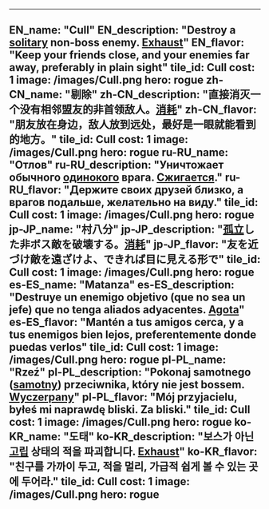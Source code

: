 ---

EN_name: "Cull"
EN_description: "Destroy a <u>solitary</u> non-boss enemy. <u>Exhaust</u>"
EN_flavor: "Keep your friends close, and your enemies far away, preferably in plain sight"
tile_id: Cull
cost: 1
image: /images/Cull.png
hero: rogue
zh-CN_name: "剔除"
zh-CN_description: "直接消灭一个没有相邻盟友的非首领敌人。<u>消耗</u>"
zh-CN_flavor: "朋友放在身边，敌人放到远处，最好是一眼就能看到的地方。"
tile_id: Cull
cost: 1
image: /images/Cull.png
hero: rogue
ru-RU_name: "Отлов"
ru-RU_description: "Уничтожает обычного <u>одинокого</u> врага. <u>Сжигается</u>."
ru-RU_flavor: "Держите своих друзей близко, а врагов подальше, желательно на виду."
tile_id: Cull
cost: 1
image: /images/Cull.png
hero: rogue
jp-JP_name: "村八分"
jp-JP_description: "<u>孤立</u>した非ボス敵を破壊する。<u>消耗</u>"
jp-JP_flavor: "友を近づけ敵を遠ざけよ、できれば目に見える形で"
tile_id: Cull
cost: 1
image: /images/Cull.png
hero: rogue
es-ES_name: "Matanza"
es-ES_description: "Destruye un enemigo objetivo (que no sea un jefe) que no tenga aliados adyacentes. <u>Agota</u>"
es-ES_flavor: "Mantén a tus amigos cerca, y a tus enemigos bien lejos, preferentemente donde puedas verlos"
tile_id: Cull
cost: 1
image: /images/Cull.png
hero: rogue
pl-PL_name: "Rzeź"
pl-PL_description: "Pokonaj samotnego (<u>samotny</u>) przeciwnika, który nie jest bossem. <u>Wyczerpany</u>"
pl-PL_flavor: "Mój przyjacielu, byłeś mi naprawdę bliski. Za bliski."
tile_id: Cull
cost: 1
image: /images/Cull.png
hero: rogue
ko-KR_name: "도태"
ko-KR_description: "보스가 아닌 <u>고립</u> 상태의 적을 파괴합니다. <u>Exhaust</u>"
ko-KR_flavor: "친구를 가까이 두고, 적을 멀리, 가급적 쉽게 볼 수 있는 곳에 두어라."
tile_id: Cull
cost: 1
image: /images/Cull.png
hero: rogue
---